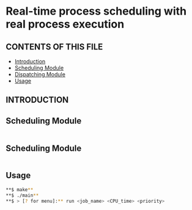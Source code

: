 #  Real-time process scheduling with real process execution

CONTENTS OF THIS FILE
---------------------

 * [Introduction](#intro)
 * [Scheduling Module](#sched_mod)
 * [Dispatching Module](#dispatch_mod)
 * [Usage](#usage)

INTRODUCTION<a name="intro"></a> 
------------


Scheduling Module<a name="sched_mod"></a>    
------------

```C

```


Scheduling Module<a name="dispatch_mod"></a>  
------------


```C

```


Usage<a name="usage"></a> 
------------

```sh
**$ make**
**$ ./main**
**$ > [? for menu]:** run <job_name> <CPU_time> <priority>
```



